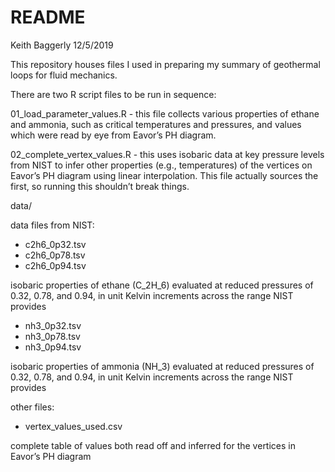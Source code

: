 README
================
Keith Baggerly
12/5/2019

This repository houses files I used in preparing my summary of
geothermal loops for fluid mechanics.

There are two R script files to be run in sequence:

01\_load\_parameter\_values.R - this file collects various properties of
ethane and ammonia, such as critical temperatures and pressures, and
values which were read by eye from Eavor’s PH diagram.

02\_complete\_vertex\_values.R - this uses isobaric data at key pressure
levels from NIST to infer other properties (e.g., temperatures) of the
vertices on Eavor’s PH diagram using linear interpolation. This file
actually sources the first, so running this shouldn’t break things.

data/

data files from NIST:

  - c2h6\_0p32.tsv
  - c2h6\_0p78.tsv
  - c2h6\_0p94.tsv

isobaric properties of ethane (C\_2H\_6) evaluated at reduced pressures
of 0.32, 0.78, and 0.94, in unit Kelvin increments across the range NIST
provides

  - nh3\_0p32.tsv
  - nh3\_0p78.tsv
  - nh3\_0p94.tsv

isobaric properties of ammonia (NH\_3) evaluated at reduced pressures of
0.32, 0.78, and 0.94, in unit Kelvin increments across the range NIST
provides

other files:

  - vertex\_values\_used.csv

complete table of values both read off and inferred for the vertices in
Eavor’s PH diagram

